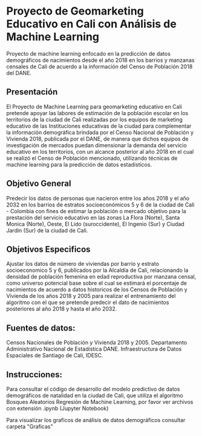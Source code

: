# Proyecto de Geomarketing Educativo en Cali con Análisis de Machine Learning

Proyecto de machine learning enfocado en la predicción de datos demográficos de nacimientos desde el año 2018 en los barrios y manzanas censales de Cali de acuerdo a la información del Censo de Población 2018 del DANE.

## Presentación

El Proyecto de Machine Learning para geomarketing educativo en Cali pretende apoyar las labores de estimación de la población escolar en los territorios de la ciudad de Cali realizadas por los equipos de marketing educativo de las Instituciones educativas de la ciudad para complementar la información demográfica brindada por el Censo Nacional de Población y Vivienda 2018, publicada por el DANE, de manera que dichos equipos de investigación de mercados puedan dimensionar la demanda del servicio educativo en los territorios, con un alcance posterior al año 2018 en el cual se realizó el Censo de Población mencionado, utilizando técnicas de machine learning para la predicción de datos estadísticos.

## Objetivo General

Predecir los datos de personas que nacieron entre los años 2018 y el año 2032 en los barrios de estratos socioeconómicos 5 y 6 de la ciudad de Cali - Colombia con fines de estimar la población o mercado objetivo para la prestación del servicio educativo en las zonas La Flora (Norte), Santa Monica (Norte), Oeste, El Lido (suroccidente), El Ingenio (Sur) y Ciudad Jardin (Sur) de la ciudad de Cali.

## Objetivos Especificos

Ajustar los datos de número de viviendas por barrio y estrato socioeconomico 5 y 6, publicados por la Alcaldía de Cali, relacionando la densidad de población femenina en edad reproductiva por manzana censal, como universo potencial base sobre el cual se estimará el porcentaje de nacimientos de acuerdo a datos historicos de los Censos de Población y Vivienda de los años 2018 y 2005 para realizar el entrenamiento del algoritmo con el que se pretende predecir el dato de nacimientos posteriores al año 2018 y hasta el año 2032.

## Fuentes de datos:

Censos Nacionales de Población y Vivienda 2018 y 2005. Departamento Administrativo Nacional de Estadística DANE. Infraestructura de Datos Espaciales de Santiago de Cali, IDESC.

## Instrucciones:

Para consultar el código de desarrollo del modelo predictivo de datos demográficos de natalidad en la ciudad de Cali, que utiliza el algoritmo Bosques Aleatorios Regresión de Machine Learning, por favor ver archivos con extensión .ipynb (Jupyter Notebook)

Para visualizar los graficos de análisis de datos demográficos consultar carpeta "Graficas"

